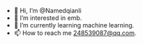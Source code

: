 - 👋 Hi, I’m @Namedqianli
- 👀 I’m interested in emb.
- 🌱 I’m currently learning machine learning.
- 📫 How to reach me 248539087@qq.com.

<!---
Namedqianli/Namedqianli is a ✨ special ✨ repository because its `README.md` (this file) appears on your GitHub profile.
You can click the Preview link to take a look at your changes.
--->
